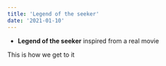 ```yaml
---
title: 'Legend of the seeker'
date: '2021-01-10'
---
```


- **Legend of the seeker** inspired from a real movie

This is how we get to it
